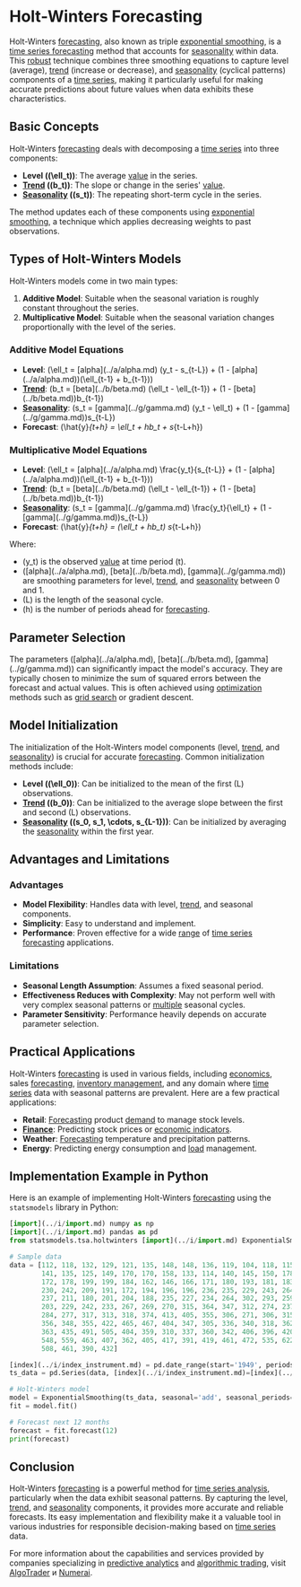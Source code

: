 # Holt-Winters Forecasting

Holt-Winters [forecasting](../f/forecasting.md), also known as triple [exponential smoothing](../e/exponential_smoothing.md), is a [time series forecasting](../t/time_series_forecasting.md) method that accounts for [seasonality](../s/seasonality.md) within data. This [robust](../r/robust.md) technique combines three smoothing equations to capture level (average), [trend](../t/trend.md) (increase or decrease), and [seasonality](../s/seasonality.md) (cyclical patterns) components of a [time series](../t/time_series.md), making it particularly useful for making accurate predictions about future values when data exhibits these characteristics.

## Basic Concepts

Holt-Winters [forecasting](../f/forecasting.md) deals with decomposing a [time series](../t/time_series.md) into three components:

- **Level (\(\ell_t\))**: The average [value](../v/value.md) in the series.
- **[Trend](../t/trend.md) (\(b_t\))**: The slope or change in the series' [value](../v/value.md).
- **[Seasonality](../s/seasonality.md) (\(s_t\))**: The repeating short-term cycle in the series.

The method updates each of these components using [exponential smoothing](../e/exponential_smoothing.md), a technique which applies decreasing weights to past observations. 

## Types of Holt-Winters Models

Holt-Winters models come in two main types:

1. **Additive Model**: Suitable when the seasonal variation is roughly constant throughout the series.
2. **Multiplicative Model**: Suitable when the seasonal variation changes proportionally with the level of the series.

### Additive Model Equations

- **Level**: \(\ell_t = \[alpha](../a/alpha.md) (y_t - s_{t-L}) + (1 - \[alpha](../a/alpha.md))(\ell_{t-1} + b_{t-1})\)
- **[Trend](../t/trend.md)**: \(b_t = \[beta](../b/beta.md) (\ell_t - \ell_{t-1}) + (1 - \[beta](../b/beta.md))b_{t-1}\)
- **[Seasonality](../s/seasonality.md)**: \(s_t = \[gamma](../g/gamma.md) (y_t - \ell_t) + (1 - \[gamma](../g/gamma.md))s_{t-L}\)
- **Forecast**: \(\hat{y}_{t+h} = \ell_t + hb_t + s_{t-L+h}\)

### Multiplicative Model Equations

- **Level**: \(\ell_t = \[alpha](../a/alpha.md) \frac{y_t}{s_{t-L}} + (1 - \[alpha](../a/alpha.md))(\ell_{t-1} + b_{t-1})\)
- **[Trend](../t/trend.md)**: \(b_t = \[beta](../b/beta.md) (\ell_t - \ell_{t-1}) + (1 - \[beta](../b/beta.md))b_{t-1}\)
- **[Seasonality](../s/seasonality.md)**: \(s_t = \[gamma](../g/gamma.md) \frac{y_t}{\ell_t} + (1 - \[gamma](../g/gamma.md))s_{t-L}\)
- **Forecast**: \(\hat{y}_{t+h} = (\ell_t + hb_t) s_{t-L+h}\)

Where:

- \(y_t\) is the observed [value](../v/value.md) at time period \(t\).
- \(\[alpha](../a/alpha.md), \[beta](../b/beta.md), \[gamma](../g/gamma.md)\) are smoothing parameters for level, [trend](../t/trend.md), and [seasonality](../s/seasonality.md) between 0 and 1.
- \(L\) is the length of the seasonal cycle.
- \(h\) is the number of periods ahead for [forecasting](../f/forecasting.md).

## Parameter Selection

The parameters \(\[alpha](../a/alpha.md), \[beta](../b/beta.md), \[gamma](../g/gamma.md)\) can significantly impact the model's accuracy. They are typically chosen to minimize the sum of squared errors between the forecast and actual values. This is often achieved using [optimization](../o/optimization.md) methods such as [grid search](../g/grid_search_in_trading.md) or gradient descent.

## Model Initialization

The initialization of the Holt-Winters model components (level, [trend](../t/trend.md), and [seasonality](../s/seasonality.md)) is crucial for accurate [forecasting](../f/forecasting.md). Common initialization methods include:

- **Level (\(\ell_0\))**: Can be initialized to the mean of the first \(L\) observations.
- **[Trend](../t/trend.md) (\(b_0\))**: Can be initialized to the average slope between the first and second \(L\) observations.
- **[Seasonality](../s/seasonality.md) (\(s_0, s_1, \cdots, s_{L-1}\))**: Can be initialized by averaging the [seasonality](../s/seasonality.md) within the first year.

## Advantages and Limitations

### Advantages

- **Model Flexibility**: Handles data with level, [trend](../t/trend.md), and seasonal components.
- **Simplicity**: Easy to understand and implement.
- **Performance**: Proven effective for a wide [range](../r/range.md) of [time series forecasting](../t/time_series_forecasting.md) applications.

### Limitations

- **Seasonal Length Assumption**: Assumes a fixed seasonal period.
- **Effectiveness Reduces with Complexity**: May not perform well with very complex seasonal patterns or [multiple](../m/multiple.md) seasonal cycles.
- **Parameter Sensitivity**: Performance heavily depends on accurate parameter selection.

## Practical Applications

Holt-Winters [forecasting](../f/forecasting.md) is used in various fields, including [economics](../e/economics.md), sales [forecasting](../f/forecasting.md), [inventory management](../i/inventory_management.md), and any domain where [time series](../t/time_series.md) data with seasonal patterns are prevalent. Here are a few practical applications:

- **Retail**: [Forecasting](../f/forecasting.md) product [demand](../d/demand.md) to manage stock levels.
- **[Finance](../f/finance.md)**: Predicting stock prices or [economic indicators](../e/economic_indicators.md).
- **Weather**: [Forecasting](../f/forecasting.md) temperature and precipitation patterns.
- **Energy**: Predicting energy consumption and [load](../l/load.md) management.

## Implementation Example in Python

Here is an example of implementing Holt-Winters [forecasting](../f/forecasting.md) using the `statsmodels` library in Python:

```python
[import](../i/import.md) numpy as np
[import](../i/import.md) pandas as pd
from statsmodels.tsa.holtwinters [import](../i/import.md) ExponentialSmoothing

# Sample data
data = [112, 118, 132, 129, 121, 135, 148, 148, 136, 119, 104, 118, 115, 126, 
        141, 135, 125, 149, 170, 170, 158, 133, 114, 140, 145, 150, 178, 163, 
        172, 178, 199, 199, 184, 162, 146, 166, 171, 180, 193, 181, 183, 218, 
        230, 242, 209, 191, 172, 194, 196, 196, 236, 235, 229, 243, 264, 272, 
        237, 211, 180, 201, 204, 188, 235, 227, 234, 264, 302, 293, 259, 229, 
        203, 229, 242, 233, 267, 269, 270, 315, 364, 347, 312, 274, 237, 278, 
        284, 277, 317, 313, 318, 374, 413, 405, 355, 306, 271, 306, 315, 301, 
        356, 348, 355, 422, 465, 467, 404, 347, 305, 336, 340, 318, 362, 348, 
        363, 435, 491, 505, 404, 359, 310, 337, 360, 342, 406, 396, 420, 472, 
        548, 559, 463, 407, 362, 405, 417, 391, 419, 461, 472, 535, 622, 606, 
        508, 461, 390, 432]

[index](../i/index_instrument.md) = pd.date_range(start='1949', periods=len(data), freq='M')
ts_data = pd.Series(data, [index](../i/index_instrument.md)=[index](../i/index_instrument.md))

# Holt-Winters model
model = ExponentialSmoothing(ts_data, seasonal='add', seasonal_periods=12)
fit = model.fit()

# Forecast next 12 months
forecast = fit.forecast(12)
print(forecast)
```

## Conclusion

Holt-Winters [forecasting](../f/forecasting.md) is a powerful method for [time series analysis](../t/time_series_analysis.md), particularly when the data exhibit seasonal patterns. By capturing the level, [trend](../t/trend.md), and [seasonality](../s/seasonality.md) components, it provides more accurate and reliable forecasts. Its easy implementation and flexibility make it a valuable tool in various industries for responsible decision-making based on [time series](../t/time_series.md) data.

For more information about the capabilities and services provided by companies specializing in [predictive analytics](../p/predictive_analytics.md) and [algorithmic trading](../a/algorithmic_trading.md), visit [AlgoTrader](https://www.algotrader.com/) и [Numerai](https://numer.ai/).
